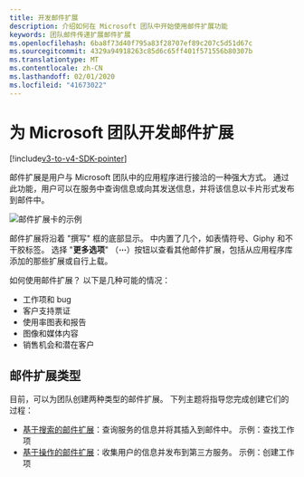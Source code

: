 ```yaml
---
title: 开发邮件扩展
description: 介绍如何在 Microsoft 团队中开始使用邮件扩展功能
keywords: 团队邮件传递扩展邮件扩展
ms.openlocfilehash: 6ba8f73d40f795a83f28707ef89c207c5d51d67c
ms.sourcegitcommit: 4329a94918263c85d6c65ff401f571556b80307b
ms.translationtype: MT
ms.contentlocale: zh-CN
ms.lasthandoff: 02/01/2020
ms.locfileid: "41673022"
---
```

# <a name="develop-messaging-extensions-for-microsoft-teams"></a>为 Microsoft 团队开发邮件扩展

[!include[v3-to-v4-SDK-pointer](~/includes/v3-to-v4-pointer-me.md)]

邮件扩展是用户与 Microsoft 团队中的应用程序进行接洽的一种强大方式。 通过此功能，用户可以在服务中查询信息或向其发送信息，并将该信息以卡片形式发布到邮件中。

![邮件扩展卡的示例](~/assets/images/compose-extensions/ceexample.png)

邮件扩展将沿着 "撰写" 框的底部显示。 中内置了几个，如表情符号、Giphy 和不干胶标签。 选择 "**更多选项**" （**&#8943;**）按钮以查看其他邮件扩展，包括从应用程序库添加的那些扩展或自行上载。

如何使用邮件扩展？ 以下是几种可能的情况：

* 工作项和 bug
* 客户支持票证
* 使用率图表和报告
* 图像和媒体内容
* 销售机会和潜在客户

## <a name="types-of-messaging-extensions"></a>邮件扩展类型

目前，可以为团队创建两种类型的邮件扩展。 下列主题将指导您完成创建它们的过程：

* [基于搜索的邮件扩展](~/resources/messaging-extension-v3/search-extensions.md)：查询服务的信息并将其插入到邮件中。 示例：查找工作项
* [基于操作的邮件扩展](~/resources/messaging-extension-v3/create-extensions.md)：收集用户的信息并发布到第三方服务。 示例：创建工作项
